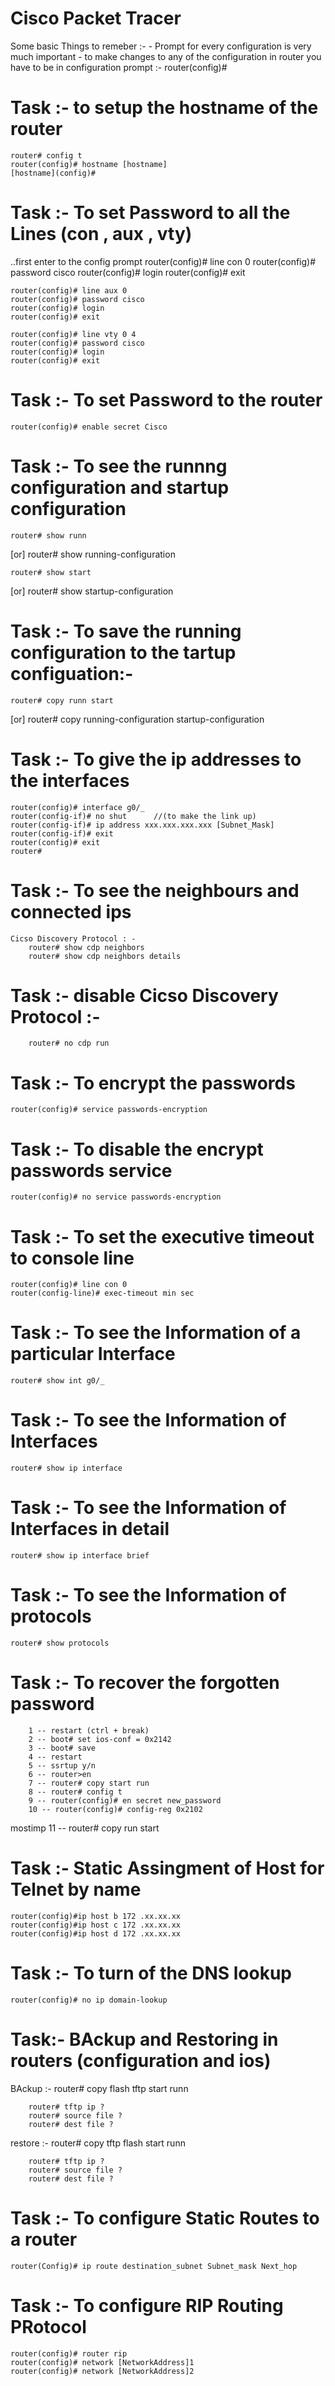 # Cisco Packet Tracer
Some basic Things to remeber :- 
        - Prompt for every configuration is very much important
        - to make changes to any of the configuration in router you have to be in configuration prompt
            :- router(config)#


# Task :- to setup the hostname of the router
    router# config t
    router(config)# hostname [hostname]
    [hostname](config)#

# Task :- To set Password to all the Lines (con , aux , vty)
..first enter to the config prompt
    router(config)# line con 0
    router(config)# password cisco
    router(config)# login
    router(config)# exit

    router(config)# line aux 0
    router(config)# password cisco
    router(config)# login
    router(config)# exit
    
    router(config)# line vty 0 4
    router(config)# password cisco
    router(config)# login
    router(config)# exit


# Task :- To set Password to the router
    router(config)# enable secret Cisco

# Task :- To see the runnng configuration and startup configuration
    router# show runn
[or]  router# show running-configuration

    router# show start
[or]  router# show startup-configuration

# Task :- To save the running configuration to the tartup configuation:-

    router# copy runn start
[or]  router# copy running-configuration startup-configuration     

# Task :- To give the ip addresses to the interfaces
    
    router(config)# interface g0/_
    router(config-if)# no shut      //(to make the link up)
    router(config-if)# ip address xxx.xxx.xxx.xxx [Subnet_Mask]
    router(config-if)# exit
    router(config)# exit
    router#

# Task :- To see the neighbours and connected ips
    Cicso Discovery Protocol : - 
        router# show cdp neighbors
        router# show cdp neighbors details

# Task :- disable Cicso Discovery Protocol :- 
        router# no cdp run    
    

# Task :- To encrypt the passwords 
    router(config)# service passwords-encryption 

# Task :- To disable the encrypt passwords service
    router(config)# no service passwords-encryption

# Task :- To set the executive timeout to console line
    router(config)# line con 0
    router(config-line)# exec-timeout min sec

# Task :- To see the Information of a particular Interface
    router# show int g0/_
# Task :- To see the Information of Interfaces
    router# show ip interface 
# Task :- To see the Information of Interfaces in detail
    router# show ip interface brief
# Task :- To see the Information of protocols
    router# show protocols

# Task :- To recover the forgotten password 
    
        1 -- restart (ctrl + break)
        2 -- boot# set ios-conf = 0x2142
        3 -- boot# save 
        4 -- restart 
        5 -- ssrtup y/n
        6 -- router>en
        7 -- router# copy start run
        8 -- router# config t
        9 -- router(config)# en secret new_password
        10 -- router(config)# config-reg 0x2102
mostimp 11 -- router# copy run start

# Task :- Static Assingment of Host for Telnet by name
 
    router(config)#ip host b 172 .xx.xx.xx
    router(config)#ip host c 172 .xx.xx.xx
    router(config)#ip host d 172 .xx.xx.xx

# Task :- To turn of the DNS lookup 
    router(config)# no ip domain-lookup 


# Task:-  BAckup and Restoring in routers (configuration and ios)

BAckup :- 
        router# copy flash tftp 
                      start
                      runn
        
        router# tftp ip ?
        router# source file ?
        router# dest file ?
        
restore :- 
        router# copy tftp    flash 
                        start
                        runn
        
        router# tftp ip ?
        router# source file ?
        router# dest file ?

# Task :- To configure Static Routes to a router 

    router(Config)# ip route destination_subnet Subnet_mask Next_hop

# Task :- To configure RIP Routing PRotocol 
    
    router(config)# router rip
    router(config)# network [NetworkAddress]1
    router(config)# network [NetworkAddress]2



